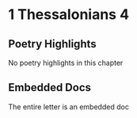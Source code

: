 # 1 Thessalonians 4

## Poetry Highlights

No poetry highlights in this chapter

## Embedded Docs

The entire letter is an embedded doc

